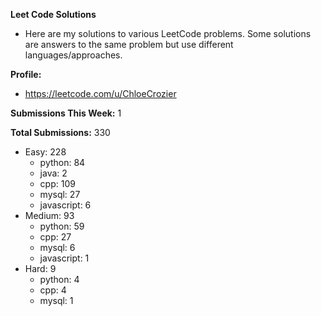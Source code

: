 **Leet Code Solutions**

- Here are my solutions to various LeetCode problems. Some solutions are answers to the same problem but use different languages/approaches.

**Profile:**

- https://leetcode.com/u/ChloeCrozier

**Submissions This Week:** 1

**Total Submissions:** 330
- Easy: 228
  - python: 84
  - java: 2
  - cpp: 109
  - mysql: 27
  - javascript: 6
- Medium: 93
  - python: 59
  - cpp: 27
  - mysql: 6
  - javascript: 1
- Hard: 9
  - python: 4
  - cpp: 4
  - mysql: 1